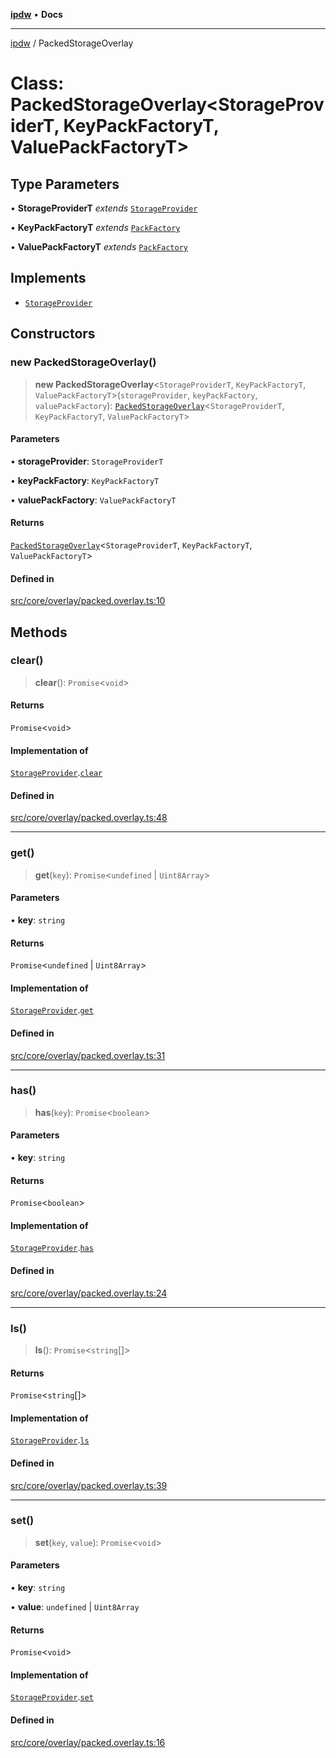 [**ipdw**](../README.md) • **Docs**

***

[ipdw](../globals.md) / PackedStorageOverlay

# Class: PackedStorageOverlay\<StorageProviderT, KeyPackFactoryT, ValuePackFactoryT\>

## Type Parameters

• **StorageProviderT** *extends* [`StorageProvider`](../interfaces/StorageProvider.md)

• **KeyPackFactoryT** *extends* [`PackFactory`](../interfaces/PackFactory.md)

• **ValuePackFactoryT** *extends* [`PackFactory`](../interfaces/PackFactory.md)

## Implements

- [`StorageProvider`](../interfaces/StorageProvider.md)

## Constructors

### new PackedStorageOverlay()

> **new PackedStorageOverlay**\<`StorageProviderT`, `KeyPackFactoryT`, `ValuePackFactoryT`\>(`storageProvider`, `keyPackFactory`, `valuePackFactory`): [`PackedStorageOverlay`](PackedStorageOverlay.md)\<`StorageProviderT`, `KeyPackFactoryT`, `ValuePackFactoryT`\>

#### Parameters

• **storageProvider**: `StorageProviderT`

• **keyPackFactory**: `KeyPackFactoryT`

• **valuePackFactory**: `ValuePackFactoryT`

#### Returns

[`PackedStorageOverlay`](PackedStorageOverlay.md)\<`StorageProviderT`, `KeyPackFactoryT`, `ValuePackFactoryT`\>

#### Defined in

[src/core/overlay/packed.overlay.ts:10](https://github.com/ansi-code/ipdw/blob/ddce49f30075d034810cb5fb58d4bd8d0a9b98e6/src/core/overlay/packed.overlay.ts#L10)

## Methods

### clear()

> **clear**(): `Promise`\<`void`\>

#### Returns

`Promise`\<`void`\>

#### Implementation of

[`StorageProvider`](../interfaces/StorageProvider.md).[`clear`](../interfaces/StorageProvider.md#clear)

#### Defined in

[src/core/overlay/packed.overlay.ts:48](https://github.com/ansi-code/ipdw/blob/ddce49f30075d034810cb5fb58d4bd8d0a9b98e6/src/core/overlay/packed.overlay.ts#L48)

***

### get()

> **get**(`key`): `Promise`\<`undefined` \| `Uint8Array`\>

#### Parameters

• **key**: `string`

#### Returns

`Promise`\<`undefined` \| `Uint8Array`\>

#### Implementation of

[`StorageProvider`](../interfaces/StorageProvider.md).[`get`](../interfaces/StorageProvider.md#get)

#### Defined in

[src/core/overlay/packed.overlay.ts:31](https://github.com/ansi-code/ipdw/blob/ddce49f30075d034810cb5fb58d4bd8d0a9b98e6/src/core/overlay/packed.overlay.ts#L31)

***

### has()

> **has**(`key`): `Promise`\<`boolean`\>

#### Parameters

• **key**: `string`

#### Returns

`Promise`\<`boolean`\>

#### Implementation of

[`StorageProvider`](../interfaces/StorageProvider.md).[`has`](../interfaces/StorageProvider.md#has)

#### Defined in

[src/core/overlay/packed.overlay.ts:24](https://github.com/ansi-code/ipdw/blob/ddce49f30075d034810cb5fb58d4bd8d0a9b98e6/src/core/overlay/packed.overlay.ts#L24)

***

### ls()

> **ls**(): `Promise`\<`string`[]\>

#### Returns

`Promise`\<`string`[]\>

#### Implementation of

[`StorageProvider`](../interfaces/StorageProvider.md).[`ls`](../interfaces/StorageProvider.md#ls)

#### Defined in

[src/core/overlay/packed.overlay.ts:39](https://github.com/ansi-code/ipdw/blob/ddce49f30075d034810cb5fb58d4bd8d0a9b98e6/src/core/overlay/packed.overlay.ts#L39)

***

### set()

> **set**(`key`, `value`): `Promise`\<`void`\>

#### Parameters

• **key**: `string`

• **value**: `undefined` \| `Uint8Array`

#### Returns

`Promise`\<`void`\>

#### Implementation of

[`StorageProvider`](../interfaces/StorageProvider.md).[`set`](../interfaces/StorageProvider.md#set)

#### Defined in

[src/core/overlay/packed.overlay.ts:16](https://github.com/ansi-code/ipdw/blob/ddce49f30075d034810cb5fb58d4bd8d0a9b98e6/src/core/overlay/packed.overlay.ts#L16)
